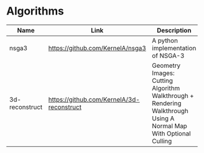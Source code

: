 # Algorithms

| Name | Link | Description | Languages |
| --- | --- | --- | --- |
| nsga3 | https://github.com/KernelA/nsga3 | A python implementation of NSGA-3 | Python |
| 3d-reconstruct | https://github.com/KernelA/3d-reconstruct | Geometry Images: Cutting Algorithm Walkthrough + Rendering Walkthrough Using A Normal Map With Optional Culling | C++

